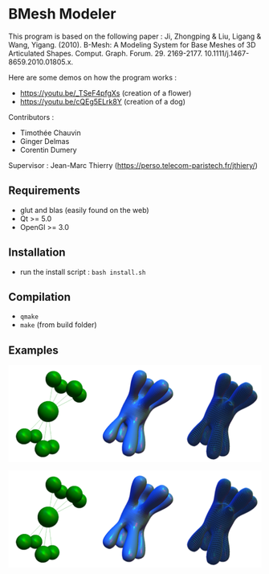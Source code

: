 # BMesh Modeler

This program is based on the following paper : Ji, Zhongping & Liu, Ligang & Wang, Yigang. (2010). B-Mesh: A Modeling System for Base Meshes of 3D Articulated Shapes. Comput. Graph. Forum. 29. 2169-2177. 10.1111/j.1467-8659.2010.01805.x. 

Here are some demos on how the program works :
- https://youtu.be/_TSeF4pfgXs (creation of a flower)
- https://youtu.be/cQEg5ELrk8Y (creation of a dog)

Contributors :
- Timothée Chauvin
- Ginger Delmas
- Corentin Dumery

Supervisor : Jean-Marc Thierry (https://perso.telecom-paristech.fr/jthiery/)

## Requirements

* glut and blas (easily found on the web)
* Qt >= 5.0
* OpenGl >= 3.0

## Installation

* run the install script : ```bash install.sh```

## Compilation 

* ```qmake```
* ```make``` (from build folder)

## Examples

![Ex1](https://github.com/CorentinDumery/BMesh/blob/master/images/BMesh%20example.PNG)

![Ex2](https://github.com/CorentinDumery/BMesh/blob/master/images/BMesh%20example.PNG)

